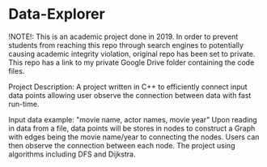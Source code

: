 # Data-Explorer

!NOTE!: This is an academic project done in 2019. In order to prevent students from reaching this repo through search engines to potentially causing academic integrity violation, original repo has been set to private. This repo has a link to my private Google Drive folder containing the code files. 

Project Description:
A project written in C++ to efficiently connect input data points allowing user observe the connection between data with fast run-time.

Input data example: "movie name, actor names, movie year"
Upon reading in data from a file, data points will be stores in nodes to construct a Graph with edges being the movie name/year to connecting the nodes.
Users can then observe the connection between each node. The project using algorithms including DFS and Dijkstra.
